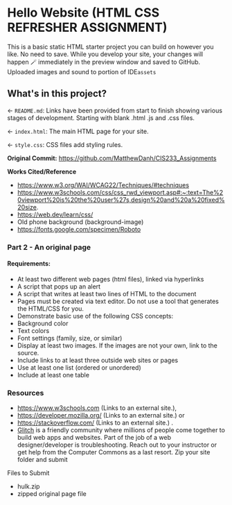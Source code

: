 # Hello Website (HTML CSS REFRESHER ASSIGNMENT)

This is a basic static HTML starter project you can build on however you like. No need to save. While you develop your site, your changes will happen 🪄 immediately in the preview window and saved to GitHub. Uploaded images and sound to portion of IDE`assets`

## What's in this project?

← `README.md`: Links have been provided from start to finish showing various stages of development. Starting with blank .html .js and .css files.

← `index.html`: The main HTML page for your site.

← `style.css`: CSS files add styling rules.

**Original Commit:**
https://github.com/MatthewDanh/CIS233_Assignments

**Works Cited/Reference**

- https://www.w3.org/WAI/WCAG22/Techniques/#techniques
- https://www.w3schools.com/css/css_rwd_viewport.asp#:~:text=The%20viewport%20is%20the%20user%27s,design%20and%20a%20fixed%20size.
- https://web.dev/learn/css/
- Old phone background (background-image)
- https://fonts.google.com/specimen/Roboto

### Part 2 - An original page

#### Requirements:

- At least two different web pages (html files), linked via hyperlinks
- A script that pops up an alert
- A script that writes at least two lines of HTML to the document
- Pages must be created via text editor. Do not use a tool that generates the HTML/CSS for you.
- Demonstrate basic use of the following CSS concepts:
- Background color
- Text colors
- Font settings (family, size, or similar)
- Display at least two images. If the images are not your own, link to the source.
- Include links to at least three outside web sites or pages
- Use at least one list (ordered or unordered)
- Include at least one table

### Resources

- https://www.w3schools.com (Links to an external site.),
- https://developer.mozilla.org/ (Links to an external site.) or
- https://stackoverflow.com/ (Links to an external site.) .
- [Glitch](https://glitch.com) is a friendly community where millions of people come together to build web apps and websites.
  Part of the job of a web designer/developer is troubleshooting. Reach out to your instructor or get help from the Computer Commons as a last resort.
  Zip your site folder and submit

Files to Submit

- hulk.zip
- zipped original page file
